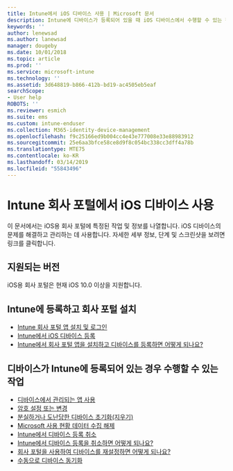 ```yaml
---
title: Intune에서 iOS 디바이스 사용 | Microsoft 문서
description: Intune에 디바이스가 등록되어 있을 때 iOS 디바이스에서 수행할 수 있는 작업으로 연결되는 링크 목록입니다.
keywords: ''
author: lenewsad
ms.author: lanewsad
manager: dougeby
ms.date: 10/01/2018
ms.topic: article
ms.prod: ''
ms.service: microsoft-intune
ms.technology: ''
ms.assetid: 3d648819-b866-412b-bd19-ac4505eb5eaf
searchScope:
- User help
ROBOTS: ''
ms.reviewer: esmich
ms.suite: ems
ms.custom: intune-enduser
ms.collection: M365-identity-device-management
ms.openlocfilehash: f9c25166ed9b004cc4e43e777008e33e88983912
ms.sourcegitcommit: 25e6aa3bfce58ce8d9f8c054bc338cc3dff4a78b
ms.translationtype: MTE75
ms.contentlocale: ko-KR
ms.lasthandoff: 03/14/2019
ms.locfileid: "55843496"
---
```

# <a name="using-your-ios-device-with-intune-company-portal"></a>Intune 회사 포털에서 iOS 디바이스 사용
이 문서에서는 iOS용 회사 포털에 특정된 작업 및 정보를 나열합니다. iOS 디바이스의 문제를 해결하고 관리하는 데 사용합니다. 자세한 세부 정보, 단계 및 스크린샷을 보려면 링크를 클릭합니다.

## <a name="supported-versions"></a>지원되는 버전

iOS용 회사 포털은 현재 iOS 10.0 이상을 지원합니다.

## <a name="enrolling-into-intune-and-installing-the-company-portal"></a>Intune에 등록하고 회사 포털 설치

- [Intune 회사 포털 앱 설치 및 로그인](install-and-sign-in-to-the-intune-company-portal-app-ios.md)
- [Intune에서 iOS 디바이스 등록](enroll-your-device-in-intune-ios.md)
- [Intune에서 회사 포털 앱을 설치하고 디바이스를 등록하면 어떻게 되나요?](what-happens-if-you-install-the-Company-Portal-app-and-enroll-your-device-in-intune-ios.md)

## <a name="things-you-can-do-when-your-device-is-enrolled-in-intune"></a>디바이스가 Intune에 등록되어 있는 경우 수행할 수 있는 작업

- [디바이스에서 관리되는 앱 사용](use-managed-apps-on-your-device-ios.md)
- [암호 설정 또는 변경](set-or-change-your-passcode-ios.md)
  <!--- [Reset (erase) your lost or stolen device](reset-erase-your-lost-or-stolen-device-ios.md) -->
- [분실하거나 도난당한 디바이스 초기화(지우기)](reset-erase-your-device-cpwebsite.md)
- [Microsoft 사용 현황 데이터 수집 해제](turn-off-microsoft-usage-data-collection-ios.md)
- [Intune에서 디바이스 등록 취소](unenroll-your-device-from-intune-ios.md)
- [Intune에서 디바이스 등록을 취소하면 어떻게 되나요?](what-happens-if-you-unenroll-your-device-from-intune-ios.md)
- [회사 포털을 사용하여 디바이스를 재설정하면 어떻게 되나요?](what-happens-if-you-reset-your-device-using-the-company-portal-ios.md)
- [수동으로 디바이스 동기화](sync-your-device-manually-ios.md)
